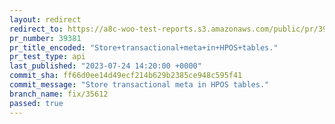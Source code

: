 ```yaml
---
layout: redirect
redirect_to: https://a8c-woo-test-reports.s3.amazonaws.com/public/pr/39381/api/index.html
pr_number: 39381
pr_title_encoded: "Store+transactional+meta+in+HPOS+tables."
pr_test_type: api
last_published: "2023-07-24 14:20:00 +0000"
commit_sha: ff66d0ee14d49ecf214b629b2385ce948c595f41
commit_message: "Store transactional meta in HPOS tables."
branch_name: fix/35612
passed: true
---
```

